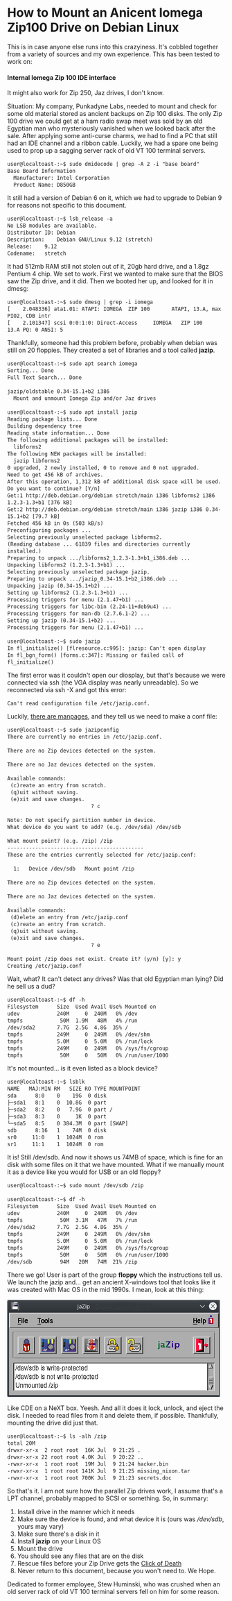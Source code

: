 # How to Mount an Anicent Iomega Zip100 Drive on Debian Linux

This is in case anyone else runs into this crazyiness.  It's cobbled together from a variety of sources and my own experience.  This has been tested to work on:

#### Internal Iomega Zip 100 IDE interface

It might also work for Zip 250, Jaz drives, I don't know. 

Situation: My company, Punkadyne Labs, needed to mount and check for some old material stored as ancient backups on Zip 100 disks.  The only Zip 100 drive we could get at a ham radio swap meet was sold by an old Egyptian man who mysteriously vanished when we looked back after the sale. After applying some anti-curse charms, we had to find a PC that still had an IDE channel and a ribbon cable.  Luckily, we had a spare one being used to prop up a sagging server rack of old VT 100 terminal servers. 

    user@localtoast-:~$ sudo dmidecode | grep -A 2 -i "base board"
    Base Board Information
      Manufacturer: Intel Corporation              
      Product Name: D850GB  

It still had a version of Debian 6 on it, which we had to upgrade to Debian 9 for reasons not specific to this document. 

    user@localtoast-:~$ lsb_release -a
    No LSB modules are available.
    Distributor ID:	Debian
    Description:	Debian GNU/Linux 9.12 (stretch)
    Release:	9.12
    Codename:	stretch
    
It had 512mb RAM still not stolen out of it, 20gb hard drive, and a 1.8gz Pentium 4 chip.  We set to work.  First we wanted to make sure that the BIOS saw the Zip drive, and it did. Then we booted her up, and looked for it in dmesg:

    user@localtoast-:~$ sudo dmesg | grep -i iomega
    [    2.048336] ata1.01: ATAPI: IOMEGA  ZIP 100       ATAPI, 13.A, max PIO2, CDB intr
    [    2.101347] scsi 0:0:1:0: Direct-Access     IOMEGA   ZIP 100          13.A PQ: 0 ANSI: 5


Thankfully, someone had this problem before, probably when debian was still on 20 floppies. They created a set of libraries and a tool called **jazip**.

    user@localtoast-:~$ sudo apt search iomega
    Sorting... Done
    Full Text Search... Done
    
    jazip/oldstable 0.34-15.1+b2 i386
      Mount and unmount Iomega Zip and/or Jaz drives

    user@localtoast-:~$ sudo apt install jazip
    Reading package lists... Done
    Building dependency tree       
    Reading state information... Done
    The following additional packages will be installed:
      libforms2
    The following NEW packages will be installed:
      jazip libforms2
    0 upgraded, 2 newly installed, 0 to remove and 0 not upgraded.
    Need to get 456 kB of archives.
    After this operation, 1,312 kB of additional disk space will be used.
    Do you want to continue? [Y/n] 
    Get:1 http://deb.debian.org/debian stretch/main i386 libforms2 i386 1.2.3-1.3+b1 [376 kB]
    Get:2 http://deb.debian.org/debian stretch/main i386 jazip i386 0.34-15.1+b2 [79.7 kB]
    Fetched 456 kB in 0s (503 kB/s)
    Preconfiguring packages ...
    Selecting previously unselected package libforms2.
    (Reading database ... 61839 files and directories currently installed.)
    Preparing to unpack .../libforms2_1.2.3-1.3+b1_i386.deb ...
    Unpacking libforms2 (1.2.3-1.3+b1) ...
    Selecting previously unselected package jazip.
    Preparing to unpack .../jazip_0.34-15.1+b2_i386.deb ...
    Unpacking jazip (0.34-15.1+b2) ...
    Setting up libforms2 (1.2.3-1.3+b1) ...
    Processing triggers for menu (2.1.47+b1) ...
    Processing triggers for libc-bin (2.24-11+deb9u4) ...
    Processing triggers for man-db (2.7.6.1-2) ...
    Setting up jazip (0.34-15.1+b2) ...
    Processing triggers for menu (2.1.47+b1) ...
    
    user@localtoast-:~$ sudo jazip
    In fl_initialize() [flresource.c:995]: jazip: Can't open display 
    In fl_bgn_form() [forms.c:347]: Missing or failed call of fl_initialize()

The first error was it couldn't open our diosplay, but that's because we were connected via ssh (the VGA display was nearly unreadable).  So we reconnected via ssh -X and got this error:

    Can't read configuration file /etc/jazip.conf.

Luckily, [there are manpages](https://www.google.com "there are manpages"), and they tell us we need to make a conf file:

    user@localtoast-:~$ sudo jazipconfig
    There are currently no entries in /etc/jazip.conf.

    There are no Zip devices detected on the system.

    There are no Jaz devices detected on the system.

    Available commands:
     (c)reate an entry from scratch.
     (q)uit without saving.
     (e)xit and save changes.
                               ? c

    Note: Do not specify partition number in device.
    What device do you want to add? (e.g. /dev/sda) /dev/sdb

    What mount point? (e.g. /zip) /zip
    --------------------------------------------
    These are the entries currently selected for /etc/jazip.conf:

      1:   Device /dev/sdb   Mount point /zip

    There are no Zip devices detected on the system.

    There are no Jaz devices detected on the system.

    Available commands:
     (d)elete an entry from /etc/jazip.conf
     (c)reate an entry from scratch.
     (q)uit without saving.
     (e)xit and save changes.
                               ? e

    Mount point /zip does not exist. Create it? (y/n) [y]: y
    Creating /etc/jazip.conf

Wait, what? It can't detect any drives?  Was that old Egyptian man lying?  Did he sell us a dud?

    user@localtoast-:~$ df -h
    Filesystem      Size  Used Avail Use% Mounted on
    udev            240M     0  240M   0% /dev
    tmpfs            50M  1.9M   48M   4% /run
    /dev/sda2       7.7G  2.5G  4.8G  35% /
    tmpfs           249M     0  249M   0% /dev/shm
    tmpfs           5.0M     0  5.0M   0% /run/lock
    tmpfs           249M     0  249M   0% /sys/fs/cgroup
    tmpfs            50M     0   50M   0% /run/user/1000
    
It's not mounted... is it even listed as a block device?

    user@localtoast-:~$ lsblk
    NAME   MAJ:MIN RM   SIZE RO TYPE MOUNTPOINT
    sda      8:0    0    19G  0 disk 
    ├─sda1   8:1    0  10.8G  0 part 
    ├─sda2   8:2    0   7.9G  0 part /
    ├─sda3   8:3    0     1K  0 part 
    └─sda5   8:5    0 384.3M  0 part [SWAP]
    sdb      8:16   1    74M  0 disk 
    sr0     11:0    1  1024M  0 rom  
    sr1     11:1    1  1024M  0 rom  
    
It is!  Still /dev/sdb.  And now it shows us 74MB of space, which is fine for an disk with some files on it that we have mounted. What if we manually mount it as a device like you would for USB or an old floppy?

    user@localtoast-:~$ sudo mount /dev/sdb /zip
    
    user@localtoast-:~$ df -h
    Filesystem      Size  Used Avail Use% Mounted on
    udev            240M     0  240M   0% /dev
    tmpfs            50M  3.1M   47M   7% /run
    /dev/sda2       7.7G  2.5G  4.8G  35% /
    tmpfs           249M     0  249M   0% /dev/shm
    tmpfs           5.0M     0  5.0M   0% /run/lock
    tmpfs           249M     0  249M   0% /sys/fs/cgroup
    tmpfs            50M     0   50M   0% /run/user/1000
    /dev/sdb         94M   20M   74M  21% /zip

There we go!  User is part of the group **floppy** which the instructions tell us. We launch the jazip and... get an ancient X-windows tool that looks like it was created with Mac OS in the mid 1990s.  I mean, look at this thing:

![This is the kind of thing you'd expect a weird old man to sell you][logo]

[logo]: https://raw.githubusercontent.com/GrigLars/IomegaJazZipDrive/d419ff21ac183f9f17fc2c598c52f12d6710dad4/jazip_screenshot.png "This is the kind of thing you'd expect a weird old man to sell you from a folding card table next to a van that said PYRAMIDS ARE AWESOME"

Like CDE on a NeXT box.  Yeesh.  And all it does it lock, unlock, and eject the disk.  I needed to read files from it and delete them, if possible.  Thankfully, mounting the drive did just that.

    user@localtoast-:~$ ls -alh /zip
    total 20M
    drwxr-xr-x  2 root root  16K Jul  9 21:25 .
    drwxr-xr-x 22 root root 4.0K Jul  9 20:22 ..
    -rwxr-xr-x  1 root root  19M Jul  9 21:24 hacker.bin
    -rwxr-xr-x  1 root root 141K Jul  9 21:25 missing_nixon.tar
    -rwxr-xr-x  1 root root 700K Jul  9 21:23 secrets.doc

So that's it.  I am not sure how the parallel Zip drives work, I assume that's a LPT channel, probably mapped to SCSI or something.  So, in summary:

1. Install drive in the manner which it needs
2. Make sure the device is found, and what device it is (ours was */dev/sdb*, yours may vary)
3. Make sure there's a disk in it
4. Install **jazip** on your Linux OS
5. Mount the drive
6. You should see any files that are on the disk
7. Rescue files before your Zip Drive gets the [Click of Death](https://en.wikipedia.org/wiki/Click_of_death#Iomega_Zip_drives "Click of Death")
8. Never return to this document, because you won't need to.  We Hope.

Dedicated to former employee, Stew Huminski, who was crushed when an old server rack of old VT 100 terminal servers fell on him for some reason.
